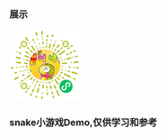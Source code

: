 
### 展示
<img src="https://github.com/gudanya123/snakeDemo/blob/main/ma.jpg" width="25%">


### snake小游戏Demo,仅供学习和参考
